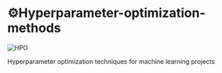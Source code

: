# ⚙️Hyperparameter-optimization-methods
![HPO]([https://images.prismic.io/encord/52bcd8ad-b25a-4225-ba5d-6b3f6a97e424_CNN+timeline.png?auto=compress,format](https://filebin.net/6e84n298wf7qhaur/1619269164578.jpeg))

Hyperparameter optimization techniques for machine learning projects

